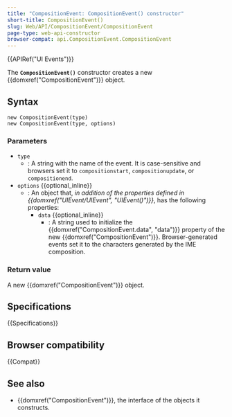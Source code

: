 ```yaml
---
title: "CompositionEvent: CompositionEvent() constructor"
short-title: CompositionEvent()
slug: Web/API/CompositionEvent/CompositionEvent
page-type: web-api-constructor
browser-compat: api.CompositionEvent.CompositionEvent
---
```


{{APIRef("UI Events")}}

The **`CompositionEvent()`** constructor creates a new {{domxref("CompositionEvent")}} object.

## Syntax

```js-nolint
new CompositionEvent(type)
new CompositionEvent(type, options)
```

### Parameters

- `type`
  - : A string with the name of the event.
    It is case-sensitive and browsers set it to `compositionstart`, `compositionupdate`, or `compositionend`.
- `options` {{optional_inline}}
  - : An object that, _in addition of the properties defined in {{domxref("UIEvent/UIEvent", "UIEvent()")}}_, has the following properties:
    - `data` {{optional_inline}}
      - : A string used to initialize the {{domxref("CompositionEvent.data", "data")}} property of the new
        {{domxref("CompositionEvent")}}. Browser-generated events set it to the characters generated by the IME
        composition.

### Return value

A new {{domxref("CompositionEvent")}} object.

## Specifications

{{Specifications}}

## Browser compatibility

{{Compat}}

## See also

- {{domxref("CompositionEvent")}}, the interface of the objects it constructs.
